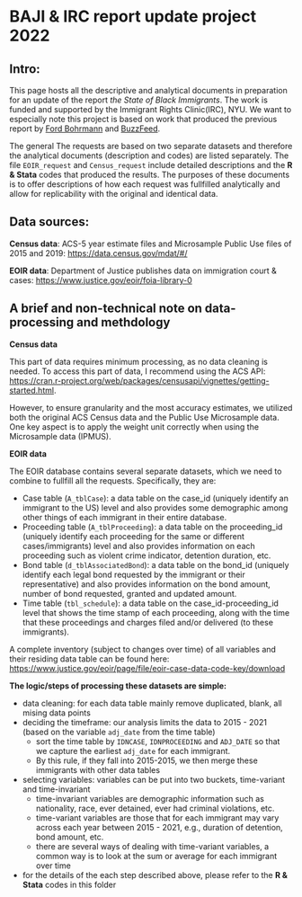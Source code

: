 # BAJI & IRC report update project 2022

## Intro:
This page hosts all the descriptive and analytical documents in preparation for an update of the report *the State of Black Immigrants*. The work is funded and supported by the Immigrant Rights Clinic(IRC), NYU. We want to especially note this project is based on work that produced the previous report by [Ford Bohrmann](https://github.com/fordb/2015-08-immigrant-detention) and [BuzzFeed](https://github.com/BuzzFeedNews/2015-08-immigrant-detention/blob/master/methodology.md).


The general The requests are based on two separate datasets and therefore the analytical documents (description and codes) are listed separately. The file `EOIR_request` and `Census_request` include detailed descriptions and the **R & Stata** codes that produced the results. The purposes of these documents is to offer descriptions of how each request was fullfilled analytically and allow for replicability with the original and identical data. 

## Data sources:
**Census data**: ACS-5 year estimate files and Microsample Public Use files of 2015 and 2019: https://data.census.gov/mdat/#/

**EOIR data**: Department of Justice publishes data on immigration court & cases: https://www.justice.gov/eoir/foia-library-0

## A brief and non-technical note on data-processing and methdology

**Census data**

This part of data requires minimum processing, as no data cleaning is needed. To access this part of data, I recommend using the ACS API: https://cran.r-project.org/web/packages/censusapi/vignettes/getting-started.html.

However, to ensure granularity and the most accuracy estimates, we utilized both the original ACS Census data and the Public Use Microsample data. One key aspect is to apply the weight unit correctly when using the Microsample data (IPMUS). 

**EOIR data**

The EOIR database contains several separate datasets, which we need to combine to fullfill all the requests. Specifically, they are: 
* Case table (`A_tblCase`): a data table on the case_id (uniquely identify an immigrant to the US) level and also provides some demographic among other things of each immigrant in their entire database.
* Proceeding table (`A_tblProceeding`): a data table on the proceeding_id (uniquely identify each proceeding for the same or different cases/immigrants) level and also provides information on each proceeding such as violent crime indicator, detention duration, etc. 
* Bond table (`d_tblAssociatedBond`): a data table on the bond_id (uniquely identify each legal bond requested by the immigrant or their representative) and also provides information on the bond amount, number of bond requested, granted and updated amount. 
* Time table (`tbl_schedule`): a data table on the case_id-proceeding_id level that shows the time stamp of each proceeding, along with the time that these proceedings and charges filed and/or delivered (to these immigrants).

A complete inventory (subject to changes over time) of all variables and their residing data table can be found here: https://www.justice.gov/eoir/page/file/eoir-case-data-code-key/download

**The logic/steps of processing these datasets are simple:**

* data cleaning: for each data table mainly remove duplicated, blank, all mising data points
* deciding the timeframe: our analysis limits the data to 2015 - 2021 (based on the variable `adj_date` from the time table)
  * sort the time table by `IDNCASE`, `IDNPROCEEDING` and `ADJ_DATE` so that we capture the earliest `adj_date` for each immigrant. 
  * By this rule, if they fall into 2015-2015, we then merge these immigrants with other data tables
* selecting variables: variables can be put into two buckets, time-variant and time-invariant
  * time-invariant variables are demographic information such as nationality, race, ever detained, ever had criminal violations, etc.
  * time-variant variables are those that for each immigrant may vary across each year between 2015 - 2021, e.g., duration of detention, bond amount, etc.
  * there are several ways of dealing with time-variant variables, a common way is to look at the sum or average for each immigrant over time
* for the details of the each step described above, please refer to the **R & Stata** codes in this folder

